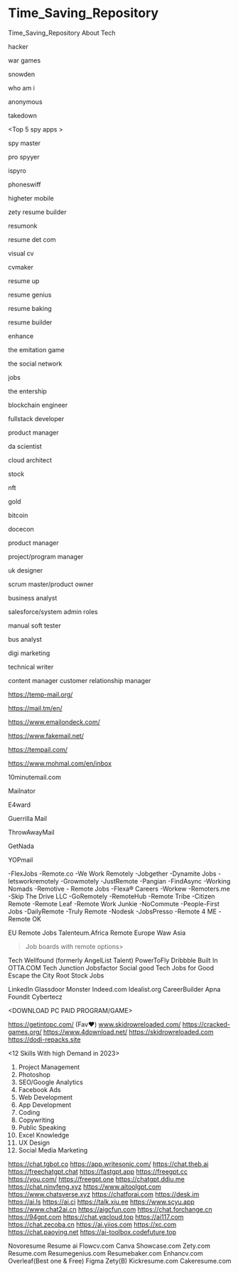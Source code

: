 # Time_Saving_Repository
Time_Saving_Repository About Tech

<Best hacking movies for hacker>

hacker

war games

snowden

who am i

anonymous

takedown


<Top 5 spy apps >

spy master

pro spyyer

ispyro

phoneswiff

higheter mobile

<Best sites to review your resume>

zety resume builder

resumonk

resume det com

visual cv

cvmaker

resume up

resume genius

resume baking

resume builder

enhance

<Best Movies for programmers>

the emitation game

the social network

jobs

the entership

<Highest pays tech jobs>

blockchain engineer

fullstack developer

product manager

da scientist 

cloud architect

<Invest money>

stock

nft

gold

bitcoin

docecon

<Roles that dont need codes>

product manager

project/program manager

uk designer

scrum master/product owner

business analyst

salesforce/system admin roles

manual soft tester

bus analyst

digi marketing 

technical writer

content manager customer relationship manager

<Temp Mails>

https://temp-mail.org/

https://mail.tm/en/

https://www.emailondeck.com/

https://www.fakemail.net/

https://tempail.com/

https://www.mohmal.com/en/inbox

10minutemail.com

Mailnator

E4ward

Guerrilla Mail

ThrowAwayMail

GetNada

YOPmail

<Check out these remote job boards>

-FlexJobs
-Remote.co
-We Work Remotely
-Jobgether
-Dynamite Jobs
-letsworkremotely
-Growmotely
-JustRemote
-Pangian
-FindAsync
-Working Nomads
-Remotive - Remote Jobs
-Flexa® Careers
-Workew
-Remoters.me
-Skip The Drive LLC
-GoRemotely
-RemoteHub
-Remote Tribe
-Citizen Remote
-Remote Leaf
-Remote Work Junkie
-NoCommute
-People-First Jobs
-DailyRemote
-Truly Remote
-Nodesk
-JobsPresso
-Remote 4 ME
-Remote OK

<Remote based on region>
EU Remote Jobs
Talenteum.Africa
Remote Europe
Waw Asia

>Job boards with remote options>

Tech
Wellfound (formerly AngelList Talent)
PowerToFly
Dribbble
Built In
OTTA.COM
Tech Junction
Jobsfactor
Social good
Tech Jobs for Good
Escape the City
Root Stock Jobs

<General>
LinkedIn
Glassdoor
Monster
Indeed.com
Idealist.org
CareerBuilder
Apna
Foundit
Cybertecz


<DOWNLOAD PC PAID PROGRAM/GAME> 

https://getintopc.com/ (Fav❤️)
www.skidrowreloaded.com/
https://cracked-games.org/
https://www.4download.net/
https://skidrowreloaded.com
https://dodi-repacks.site

<12 Skills With high Demand in 2023>

1. Project Management
2. Photoshop
3. SEO/Google Analytics
4. Facebook Ads
5. Web Development
6. App Development
7. Coding
8. Copywriting
9. Public Speaking
10. Excel Knowledge
11. UX Design
12. Social Media Marketing

<Chaptgpt Alternative>

https://chat.tgbot.co
https://app.writesonic.com/
https://chat.theb.ai
https://freechatgpt.chat
https://fastgpt.app
https://freegpt.cc
 https://you.com/
https://freegpt.one
https://chatgpt.ddiu.me
https://chat.ninvfeng.xyz
https://www.aitoolgpt.com
https://www.chatsverse.xyz
https://chatforai.com
https://desk.im
https://ai.ls
https://ai.ci
https://talk.xiu.ee
https://www.scyu.app
https://www.chat2ai.cn
https://aigcfun.com
https://chat.forchange.cn
https://94gpt.com
https://chat.yqcloud.top
https://ai117.com
https://chat.zecoba.cn
https://ai.yiios.com
https://xc.com
https://chat.paoying.net
https://ai-toolbox.codefuture.top

<Websites To Make Resume>

Novoresume
Resume ai
Flowcv.com
Canva
Showcase.com
Zety.com
Resume.com
Resumegenius.com
Resumebaker.com
Enhancv.com
Overleaf(Best one & Free)
Figma
Zety(B)
Kickresume.com
Cakeresume.com

